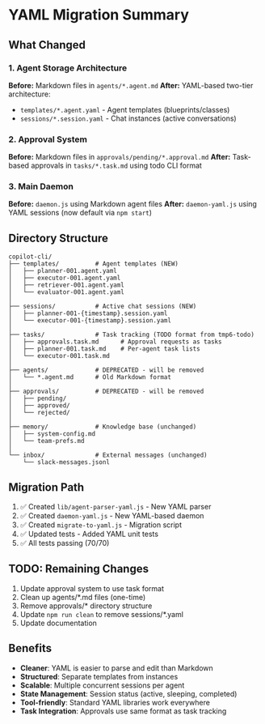# YAML Migration Summary

## What Changed

### 1. Agent Storage Architecture
**Before:** Markdown files in `agents/*.agent.md`
**After:** YAML-based two-tier architecture:
- `templates/*.agent.yaml` - Agent templates (blueprints/classes)
- `sessions/*.session.yaml` - Chat instances (active conversations)

### 2. Approval System
**Before:** Markdown files in `approvals/pending/*.approval.md`
**After:** Task-based approvals in `tasks/*.task.md` using todo CLI format

### 3. Main Daemon
**Before:** `daemon.js` using Markdown agent files
**After:** `daemon-yaml.js` using YAML sessions (now default via `npm start`)

## Directory Structure

```
copilot-cli/
├── templates/          # Agent templates (NEW)
│   ├── planner-001.agent.yaml
│   ├── executor-001.agent.yaml
│   ├── retriever-001.agent.yaml
│   └── evaluator-001.agent.yaml
│
├── sessions/           # Active chat sessions (NEW)
│   ├── planner-001-{timestamp}.session.yaml
│   └── executor-001-{timestamp}.session.yaml
│
├── tasks/              # Task tracking (TODO format from tmp6-todo)
│   ├── approvals.task.md      # Approval requests as tasks
│   ├── planner-001.task.md    # Per-agent task lists
│   └── executor-001.task.md
│
├── agents/             # DEPRECATED - will be removed
│   └── *.agent.md      # Old Markdown format
│
├── approvals/          # DEPRECATED - will be removed  
│   ├── pending/
│   ├── approved/
│   └── rejected/
│
├── memory/             # Knowledge base (unchanged)
│   ├── system-config.md
│   └── team-prefs.md
│
└── inbox/              # External messages (unchanged)
    └── slack-messages.jsonl
```

## Migration Path

1. ✅ Created `lib/agent-parser-yaml.js` - New YAML parser
2. ✅ Created `daemon-yaml.js` - New YAML-based daemon
3. ✅ Created `migrate-to-yaml.js` - Migration script
4. ✅ Updated tests - Added YAML unit tests
5. ✅ All tests passing (70/70)

## TODO: Remaining Changes

1. Update approval system to use task format
2. Clean up agents/*.md files (one-time)
3. Remove approvals/* directory structure
4. Update `npm run clean` to remove sessions/*.yaml
5. Update documentation

## Benefits

- **Cleaner**: YAML is easier to parse and edit than Markdown
- **Structured**: Separate templates from instances
- **Scalable**: Multiple concurrent sessions per agent
- **State Management**: Session status (active, sleeping, completed)
- **Tool-friendly**: Standard YAML libraries work everywhere
- **Task Integration**: Approvals use same format as task tracking
